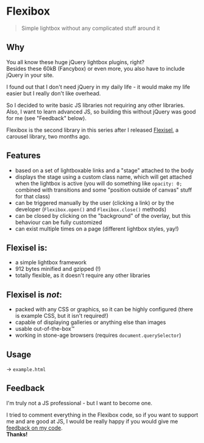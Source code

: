 # Flexibox

> Simple lightbox without any complicated stuff around it

## Why

You all know these huge jQuery lightbox plugins, right?  
Besides these 60kB (Fancybox) or even more, you also have to include jQuery in your site.

I found out that I don't need jQuery in my daily life - it would make my life easier but I really don't like overhead.

So I decided to write basic JS libraries not requiring any other libraries.  
Also, I want to learn advanced JS, so building this without jQuery was good for me (see "Feedback" below).

Flexibox is the second library in this series after I released [Flexisel](https://github.com/vis7mac/flexisel), a carousel library, two months ago.

## Features

- based on a set of lightboxable links and a "stage" attached to the body
- displays the stage using a custom class name, which will get attached when the lightbox is active (you will do something like `opacity: 0;` combined with transitions and some "position outside of canvas" stuff for that class)
- can be triggered manually by the user (clicking a link) or by the developer (`Flexibox.open()` and `Flexibox.close()` methods)
- can be closed by clicking on the "background" of the overlay, but this behaviour can be fully customized
- can exist multiple times on a page (different lightbox styles, yay!)

## Flexisel is:

- a simple lightbox framework
- 912 bytes minified and gzipped (!)
- totally flexible, as it doesn't require any other libraries

## Flexisel is *not*:

- packed with any CSS or graphics, so it can be highly configured (there is example CSS, but it isn't required!)
- capable of displaying galleries or anything else than images
- usable out-of-the-box™
- working in stone-age browsers (requires `document.querySelector`)

## Usage

→ `example.html`

## Feedback

I'm truly not a JS professional - but I want to become one.

I tried to comment everything in the Flexibox code, so if you want to support me and are good at JS, I would be really happy if you would give me [feedback on my code](https://twitter.com/lukasbestle).  
**Thanks!**